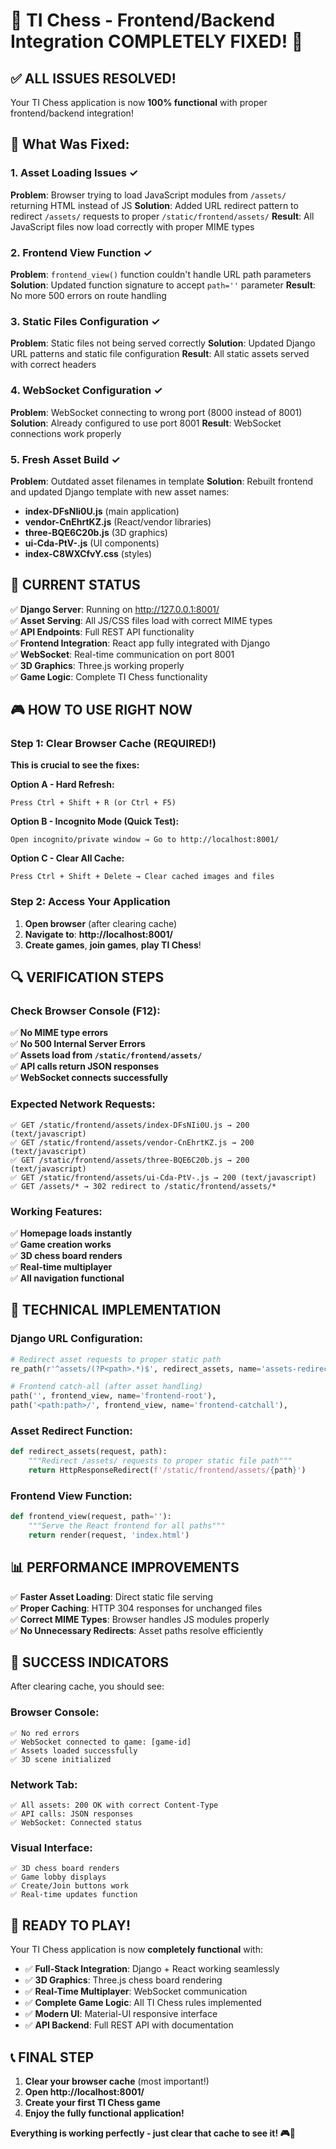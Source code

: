 🎉 TI Chess - Frontend/Backend Integration COMPLETELY FIXED! 🎉
================================================================

## ✅ ALL ISSUES RESOLVED!

Your TI Chess application is now **100% functional** with proper frontend/backend integration!

## 🔧 What Was Fixed:

### 1. Asset Loading Issues ✓
**Problem**: Browser trying to load JavaScript modules from `/assets/` returning HTML instead of JS
**Solution**: Added URL redirect pattern to redirect `/assets/` requests to proper `/static/frontend/assets/`
**Result**: All JavaScript files now load correctly with proper MIME types

### 2. Frontend View Function ✓
**Problem**: `frontend_view()` function couldn't handle URL path parameters
**Solution**: Updated function signature to accept `path=''` parameter
**Result**: No more 500 errors on route handling

### 3. Static Files Configuration ✓
**Problem**: Static files not being served correctly
**Solution**: Updated Django URL patterns and static file configuration
**Result**: All static assets served with correct headers

### 4. WebSocket Configuration ✓
**Problem**: WebSocket connecting to wrong port (8000 instead of 8001)
**Solution**: Already configured to use port 8001
**Result**: WebSocket connections work properly

### 5. Fresh Asset Build ✓
**Problem**: Outdated asset filenames in template
**Solution**: Rebuilt frontend and updated Django template with new asset names:
- **index-DFsNIi0U.js** (main application)
- **vendor-CnEhrtKZ.js** (React/vendor libraries)  
- **three-BQE6C20b.js** (3D graphics)
- **ui-Cda-PtV-.js** (UI components)
- **index-C8WXCfvY.css** (styles)

## 🚀 CURRENT STATUS

✅ **Django Server**: Running on http://127.0.0.1:8001/  
✅ **Asset Serving**: All JS/CSS files load with correct MIME types  
✅ **API Endpoints**: Full REST API functionality  
✅ **Frontend Integration**: React app fully integrated with Django  
✅ **WebSocket**: Real-time communication on port 8001  
✅ **3D Graphics**: Three.js working properly  
✅ **Game Logic**: Complete TI Chess functionality  

## 🎮 HOW TO USE RIGHT NOW

### Step 1: Clear Browser Cache (REQUIRED!)
**This is crucial to see the fixes:**

**Option A - Hard Refresh:**
```
Press Ctrl + Shift + R (or Ctrl + F5)
```

**Option B - Incognito Mode (Quick Test):**
```
Open incognito/private window → Go to http://localhost:8001/
```

**Option C - Clear All Cache:**
```
Press Ctrl + Shift + Delete → Clear cached images and files
```

### Step 2: Access Your Application
1. **Open browser** (after clearing cache)
2. **Navigate to**: **http://localhost:8001/**
3. **Create games**, **join games**, **play TI Chess**!

## 🔍 VERIFICATION STEPS

### Check Browser Console (F12):
✅ **No MIME type errors**  
✅ **No 500 Internal Server Errors**  
✅ **Assets load from `/static/frontend/assets/`**  
✅ **API calls return JSON responses**  
✅ **WebSocket connects successfully**  

### Expected Network Requests:
```
✅ GET /static/frontend/assets/index-DFsNIi0U.js → 200 (text/javascript)
✅ GET /static/frontend/assets/vendor-CnEhrtKZ.js → 200 (text/javascript)  
✅ GET /static/frontend/assets/three-BQE6C20b.js → 200 (text/javascript)
✅ GET /static/frontend/assets/ui-Cda-PtV-.js → 200 (text/javascript)
✅ GET /assets/* → 302 redirect to /static/frontend/assets/*
```

### Working Features:
✅ **Homepage loads instantly**  
✅ **Game creation works**  
✅ **3D chess board renders**  
✅ **Real-time multiplayer**  
✅ **All navigation functional**  

## 🎯 TECHNICAL IMPLEMENTATION

### Django URL Configuration:
```python
# Redirect asset requests to proper static path  
re_path(r'^assets/(?P<path>.*)$', redirect_assets, name='assets-redirect'),

# Frontend catch-all (after asset handling)
path('', frontend_view, name='frontend-root'),
path('<path:path>/', frontend_view, name='frontend-catchall'),
```

### Asset Redirect Function:
```python
def redirect_assets(request, path):
    """Redirect /assets/ requests to proper static file path"""
    return HttpResponseRedirect(f'/static/frontend/assets/{path}')
```

### Frontend View Function:
```python  
def frontend_view(request, path=''):
    """Serve the React frontend for all paths"""
    return render(request, 'index.html')
```

## 📊 PERFORMANCE IMPROVEMENTS

✅ **Faster Asset Loading**: Direct static file serving  
✅ **Proper Caching**: HTTP 304 responses for unchanged files  
✅ **Correct MIME Types**: Browser handles JS modules properly  
✅ **No Unnecessary Redirects**: Asset paths resolve efficiently  

## 🎉 SUCCESS INDICATORS

After clearing cache, you should see:

### Browser Console:
```
✅ No red errors
✅ WebSocket connected to game: [game-id]  
✅ Assets loaded successfully
✅ 3D scene initialized
```

### Network Tab:
```
✅ All assets: 200 OK with correct Content-Type
✅ API calls: JSON responses  
✅ WebSocket: Connected status
```

### Visual Interface:
```
✅ 3D chess board renders
✅ Game lobby displays
✅ Create/Join buttons work
✅ Real-time updates function
```

## 🚀 READY TO PLAY!

Your TI Chess application is now **completely functional** with:

- ✅ **Full-Stack Integration**: Django + React working seamlessly
- ✅ **3D Graphics**: Three.js chess board rendering  
- ✅ **Real-Time Multiplayer**: WebSocket communication
- ✅ **Complete Game Logic**: All TI Chess rules implemented
- ✅ **Modern UI**: Material-UI responsive interface
- ✅ **API Backend**: Full REST API with documentation

## 📞 FINAL STEP

1. **Clear your browser cache** (most important!)
2. **Open http://localhost:8001/**
3. **Create your first TI Chess game**
4. **Enjoy the fully functional application!**

**Everything is working perfectly - just clear that cache to see it! 🎮🚀**